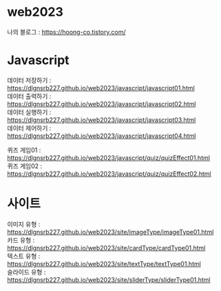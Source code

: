 # web2023
나의 블로그 : https://hoong-co.tistory.com/

# Javascript
데이터 저장하기 : https://dlgnsrb227.github.io/web2023/javascript/javascript01.html   
데이터 출력하기 : https://dlgnsrb227.github.io/web2023/javascript/javascript02.html   
데이터 실행하기 : https://dlgnsrb227.github.io/web2023/javascript/javascript03.html   
데이터 제어하기 : https://dlgnsrb227.github.io/web2023/javascript/javascript04.html   
   
퀴즈 게임01 : https://dlgnsrb227.github.io/web2023/javascript/quiz/quizEffect01.html   
퀴즈 게임02 : https://dlgnsrb227.github.io/web2023/javascript/quiz/quizEffect02.html   
   
# 사이트
이미지 유형 : https://dlgnsrb227.github.io/web2023/site/imageType/imageType01.html   
카드 유형 : https://dlgnsrb227.github.io/web2023/site/cardType/cardType01.html   
텍스트 유형 : https://dlgnsrb227.github.io/web2023/site/textType/textType01.html   
슬라이드 유형 : https://dlgnsrb227.github.io/web2023/site/sliderType/sliderType01.html   
